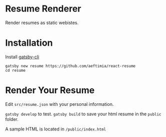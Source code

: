 # Resume Renderer
Render resumes as static webistes.

# Installation

Install [gatsby-cli](https://www.npmjs.com/package/gatsby-cli)

```
gatsby new resume https://github.com/aeftimia/react-resume
cd resume
```

# Render Your Resume
Edit `src/resume.json` with your personal information.

`gatsby develop` to test.
`gatsby build` to save your html resume in the `public` folder.

A sample HTML is located in `/public/index.html`
